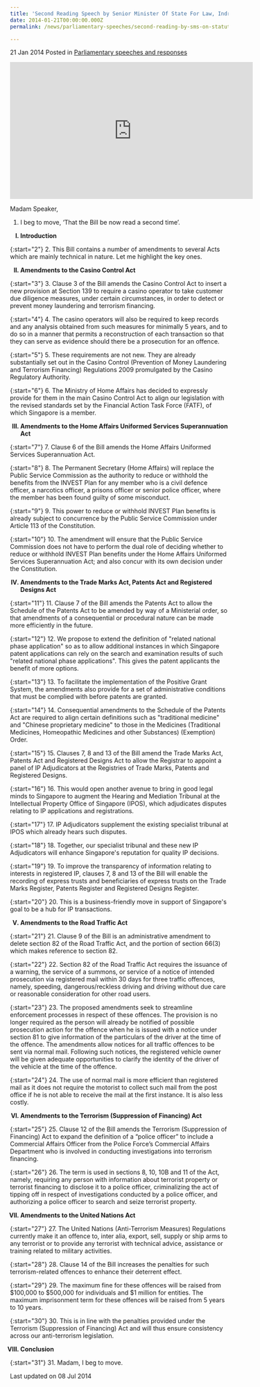 ```yaml
---
title: 'Second Reading Speech by Senior Minister Of State For Law, Indranee Rajah SC, on the Statutes (Miscellaneous Amendments) Bill'
date: 2014-01-21T00:00:00.000Z
permalink: /news/parliamentary-speeches/second-reading-by-sms-on-statutes-misc-amendments-bill-2014/

---
```




21 Jan 2014 Posted in [Parliamentary speeches and responses](/news/parliamentary-speeches)


<div class="bp-youtube"><iframe title="video: Statutes (Miscellaneous Amendments) Bill Second Reading - SMS Indranee Rajah" width="560" height="315" src="https://www.youtube.com/embed/GhrgNnXYlOs" frameborder="0" allow="accelerometer; autoplay; encrypted-media; gyroscope; picture-in-picture" allowfullscreen></iframe></div>



Madam Speaker,

1. I beg to move, ‘That the Bill be now read a second time’.

<ol style="list-style-type: upper-roman; font-weight:bold;">
<li>Introduction</li>
</ol>

{:start="2"}
2. This Bill contains a number of amendments to several Acts which are mainly technical in nature. Let me highlight the key ones.

<ol start="2" style="list-style-type: upper-roman; font-weight:bold;">
<li> Amendments to the Casino Control Act</li>
</ol>

{:start="3"}
3. Clause 3 of the Bill amends the Casino Control Act to insert a new provision at Section 139 to require a casino operator to take customer due diligence measures, under certain circumstances, in order to detect or prevent money laundering and terrorism financing.

{:start="4"}
4. The casino operators will also be required to keep records and any analysis obtained from such measures for minimally 5 years, and to do so in a manner that permits a reconstruction of each transaction so that they can serve as evidence should there be a prosecution for an offence.

{:start="5"}
5. These requirements are not new. They are already substantially set out in the Casino Control (Prevention of Money Laundering and Terrorism Financing) Regulations 2009 promulgated by the Casino Regulatory Authority.

{:start="6"}
6. The Ministry of Home Affairs has decided to expressly provide for them in the main Casino Control Act to align our legislation with the revised standards set by the Financial Action Task Force (FATF), of which Singapore is a member.

<ol start="3" style="list-style-type: upper-roman; font-weight:bold;">
<li>Amendments to the Home Affairs Uniformed Services Superannuation Act</li>
</ol>


{:start="7"}
7. Clause 6 of the Bill amends the Home Affairs Uniformed Services Superannuation Act.

{:start="8"}
8. The Permanent Secretary (Home Affairs) will replace the Public Service Commission as the authority to reduce or withhold the benefits from the INVEST Plan for any member who is a civil defence officer, a narcotics officer, a prisons officer or senior police officer, where the member has been found guilty of some misconduct.

{:start="9"}
9. This power to reduce or withhold INVEST Plan benefits is already subject to concurrence by the Public Service Commission under Article 113 of the Constitution.

{:start="10"}
10. The amendment will ensure that the Public Service Commission does not have to perform the dual role of deciding whether to reduce or withhold INVEST Plan benefits under the Home Affairs Uniformed Services Superannuation Act; and also concur with its own decision under the Constitution.


<ol start="4" style="list-style-type: upper-roman; font-weight:bold;">
<li>Amendments to the Trade Marks Act, Patents Act and Registered Designs Act</li>
</ol>

{:start="11"}
11. Clause 7 of the Bill amends the Patents Act to allow the Schedule of the Patents Act to be amended by way of a Ministerial order, so that amendments of a consequential or procedural nature can be made more efficiently in the future.

{:start="12"}
12. We propose to extend the definition of "related national phase application" so as to allow additional instances in which Singapore patent applications can rely on the search and examination results of such "related national phase applications". This gives the patent applicants the benefit of more options.

{:start="13"}
13. To facilitate the implementation of the Positive Grant System, the amendments also provide for a set of administrative conditions that must be complied with before patents are granted.

{:start="14"}
14. Consequential amendments to the Schedule of the Patents Act are required to align certain definitions such as "traditional medicine" and "Chinese proprietary medicine" to those in the Medicines (Traditional Medicines, Homeopathic Medicines and other Substances) (Exemption) Order.

{:start="15"}
15. Clauses 7, 8 and 13 of the Bill amend the Trade Marks Act, Patents Act and Registered Designs Act to allow the Registrar to appoint a panel of IP Adjudicators at the Registries of Trade Marks, Patents and Registered Designs.

{:start="16"}
16. This would open another avenue to bring in good legal minds to Singapore to augment the Hearing and Mediation Tribunal at the Intellectual Property Office of Singapore (IPOS), which adjudicates disputes relating to IP applications and registrations.

{:start="17"}
17. IP Adjudicators supplement the existing specialist tribunal at IPOS which already hears such disputes.

{:start="18"}
18. Together, our specialist tribunal and these new IP Adjudicators will enhance Singapore's reputation for quality IP decisions.

{:start="19"}
19. To improve the transparency of information relating to interests in registered IP, clauses 7, 8 and 13 of the Bill will enable the recording of express trusts and beneficiaries of express trusts on the Trade Marks Register, Patents Register and Registered Designs Register.

{:start="20"}
20. This is a business-friendly move in support of Singapore's goal to be a hub for IP transactions.


<ol start="5" style="list-style-type: upper-roman; font-weight:bold;">
<li>Amendments to the Road Traffic Act</li>
</ol>

{:start="21"}
21. Clause 9 of the Bill is an administrative amendment to delete section 82 of the Road Traffic Act, and the portion of section 66(3) which makes reference to section 82.

{:start="22"}
22. Section 82 of the Road Traffic Act requires the issuance of a warning, the service of a summons, or service of a notice of intended prosecution via registered mail within 30 days for three traffic offences, namely, speeding, dangerous/reckless driving and driving without due care or reasonable consideration for other road users.

{:start="23"}
23. The proposed amendments seek to streamline enforcement processes in respect of these offences. The provision is no longer required as the person will already be notified of possible prosecution action for the offence when he is issued with a notice under section 81 to give information of the particulars of the driver at the time of the offence. The amendments allow notices for all traffic offences to be sent via normal mail. Following such notices, the registered vehicle owner will be given adequate opportunities to clarify the identity of the driver of the vehicle at the time of the offence.

{:start="24"}
24. The use of normal mail is more efficient than registered mail as it does not require the motorist to collect such mail from the post office if he is not able to receive the mail at the first instance.  It is also less costly.

<ol style="list-style-type: upper-roman; font-weight:bold;" start="6">
<li> Amendments to the Terrorism (Suppression of Financing) Act</li>
</ol>

{:start="25"}
25. Clause 12 of the Bill amends the Terrorism (Suppression of Financing) Act to expand the definition of a “police officer” to include a Commercial Affairs Officer from the Police Force’s Commercial Affairs Department who is involved in conducting investigations into terrorism financing.

{:start="26"}
26. The term is used in sections 8, 10, 10B and 11 of the Act, namely, requiring any person with information about terrorist property or terrorist financing to disclose it to a police officer, criminalizing the act of tipping off in respect of investigations conducted by a police officer, and authorizing a police officer to search and seize terrorist property.

<ol style="list-style-type: upper-roman; font-weight:bold;" start="7">
<li>Amendments to the United Nations Act</li>
</ol>

{:start="27"}
27. The United Nations (Anti-Terrorism Measures) Regulations currently make it an offence to, inter alia, export, sell, supply or ship arms to any terrorist or to provide any terrorist with technical advice, assistance or training related to military activities.

{:start="28"}
28. Clause 14 of the Bill increases the penalties for such terrorism-related offences to enhance their deterrent effect.

{:start="29"}
29. The maximum fine for these offences will be raised from $100,000 to $500,000 for individuals and $1 million for entities. The maximum imprisonment term for these offences will be raised from 5 years to 10 years.

{:start="30"}
30. This is in line with the penalties provided under the Terrorism (Suppression of Financing) Act and will thus ensure consistency across our anti-terrorism legislation.

<ol style="list-style-type: upper-roman; font-weight:bold;" start="8">
<li>Conclusion</li>
</ol>

{:start="31"}
31. Madam, I beg to move.


<p class="right-side-updated">Last updated on 08 Jul 2014</p> 
